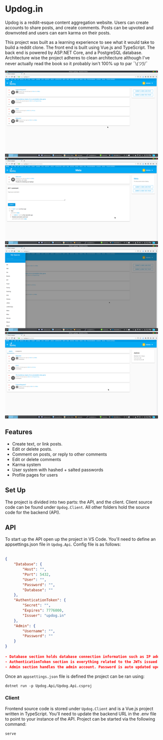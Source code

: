 # Updog.in

Updog is a reddit-esque content aggregation website. Users can create accounts to share posts, and create comments. Posts can be upvoted and downvoted and users can earn karma on their posts.

This project was built as a learning experience to see what it would take to build a reddit clone. The front end is built using Vue.js and TypeScript. The back end is powered by ASP.NET Core, and a PostgreSQL database. Architecture wise the project adheres to clean architecture although I've never actually read the book so it probably isn't 100% up to par ¯\\_(ツ)_/¯

![Alt text](/Screenshots/1.png?raw=true)
![Alt text](/Screenshots/2.png?raw=true)
![Alt text](/Screenshots/3.png?raw=true)
![Alt text](/Screenshots/4.png?raw=true)

## Features

-   Create text, or link posts.
-   Edit or delete posts.
-   Comment on posts, or reply to other comments
-   Edit or delete comments
-   Karma system
-   User system with hashed + salted passwords
-   Profile pages for users

## Set Up

The project is divided into two parts: the API, and the client. Client source code can be found under `Updog.Client`. All other folders hold the source code for the backend (API).

## API

To start up the API open up the project in VS Code. You'll need to define an appsettings.json file in `Updog.Api`. Config file is as follows:

```json

{
    "Database": {
        "Host": "",
        "Port": 5432,
        "User": "",
        "Password": "",
        "Database": ""
    },
    "AuthenticationToken": {
        "Secret": "",
        "Expires": 7776000,
        "Issuer": "updog.in"
    },
    "Admin": {
        "Username": "",
        "Password": ""
    }
}

- Database section holds database connection information such as IP address, user, password, and database name.
- AuthenticationToken section is everything related to the JWTs issued by the API.
- Admin section handles the admin account. Password is auto updated upon API start up, and if no admin user exists, one is created.
```

Once an `appsettings.json` file is defined the project can be ran using:

```
dotnet run -p Updog.Api/Updog.Api.csproj
```

### Client

Frontend source code is stored under `Updog.Client` and is a Vue.js project written in TypeScript. You'll need to update the backend URL in the .env file to point to your instance of the API. Project can be started via the following command:

```
serve
```

